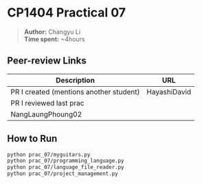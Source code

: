 # CP1404 Practical 07 

> **Author:** Changyu Li  
> **Time spent:** ~4hours

## Peer-review Links
| Description | URL |
|-------------|-----|
| PR I created (mentions another student) | HayashiDavid|
| PR I reviewed last prac | 
NangLaungPhoung02 |

## How to Run
```bash
python prac_07/myguitars.py
python prac_07/programming_language.py
python prac_07/language_file_reader.py
python prac_07/project_management.py
